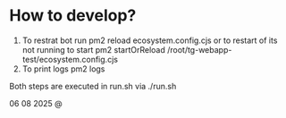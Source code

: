 # How to develop?
1. To restrat bot run pm2 reload ecosystem.config.cjs
or to restart of its not running to start
pm2 startOrReload /root/tg-webapp-test/ecosystem.config.cjs
2. To print logs pm2 logs

Both steps are executed in run.sh via ./run.sh

06 08 2025 @
